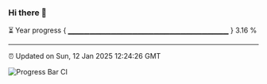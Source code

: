 ### Hi there 👋

⏳ Year progress { ▁▁▁▁▁▁▁▁▁▁▁▁▁▁▁▁▁▁▁▁▁▁▁▁▁▁▁▁▁▁ } 3.16 %

---

⏰ Updated on Sun, 12 Jan 2025 12:24:26 GMT

![Progress Bar CI](https://github.com/liununu/liununu/workflows/Progress%20Bar%20CI/badge.svg)
